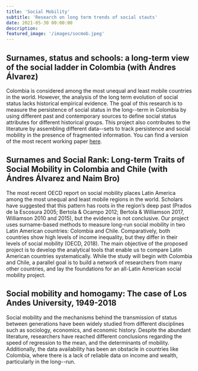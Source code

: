```yaml
---
title: 'Social Mobility'
subtitle: 'Research on long term trends of social stauts'
date: 2021-05-30 00:00:00
description: 
featured_image: '/images/socmob.jpeg'
---
```


## Surnames, status and schools: a long-term view of the social ladder in Colombia (with Ándres Álvarez)

Colombia is considered among the most unequal and least mobile countries in the world. However, the analysis of the long term evolution of social status lacks historical empirical evidence. The goal of this research is to measure the persistence of social status in the long--term in Colombia by using different past and contemporary sources to define social status attributes for different historical groups. This project also contributes to the literature by assembling different data--sets to track persistence and social mobility in the presence of fragmented information.
You can find a version of the most recent working paper [here](https://www.dropbox.com/s/a2gkrcxrnwmoqlf/SocMob_withAA.pdf?dl=0).

## Surnames and Social Rank: Long-term Traits of Social Mobility in Colombia and Chile (with Ándres Álvarez and Naim Bro)
The most recent OECD report on social mobility places Latin America among the most unequal and least mobile regions in the world. Scholars have suggested that this pattern has roots in the region’s deep past (Prados de la Escosura 2005; Bertola & Ocampo 2012; Bertola & Williamson 2017, Williamson 2010 and 2015), but the evidence is not conclusive. Our project uses surname-based methods to measure long-run social mobility in two Latin American countries: Colombia and Chile. Comparatively, both countries show high levels of income inequality, but they differ in their levels of social mobility (OECD, 2018). The main objective of the proposed project is to develop the analytical tools that enable us to compare Latin American countries systematically. While the study will begin with Colombia and Chile, a parallel goal is to build a network of researchers from many other countries, and lay the foundations for an all-Latin American social mobility project.

## Social mobility and homogamy: The case of Los Andes University, 1949-2018
Social mobility and the mechanisms behind the transmission of status between generations have been widely studied from different disciplines such as sociology, economics, and economic history. Despite the abundant literature, researchers have reached different conclusions regarding the speed of regression to the mean, and the determinants of mobility. Additionally, the data availability has been an obstacle in countries like Colombia, where there is a lack of reliable data on income and wealth, particularly in the long--run. 
